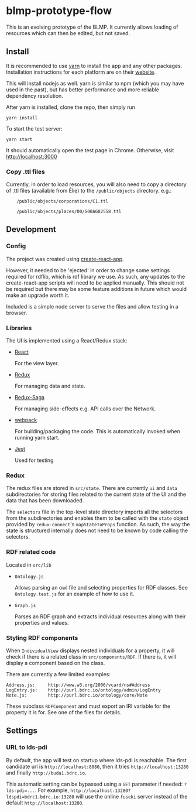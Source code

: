 # blmp-prototype-flow

This is an evolving prototype of the BLMP. It currently allows loading of resources which can then be edited, but not saved.

## Install

It is recommended to use [yarn](https://yarnpkg.com/) to install the app and any other packages. Installation instructions for each platform are on their [website](https://yarnpkg.com/lang/en/docs/install/).

This will install nodejs as well. yarn is similar to npm (which you may have used in the past), but has better performance and more reliable dependency resolution.

After yarn is installed, clone the repo, then simply run

    yarn install

To start the test server:

    yarn start

It should automatically open the test page in Chrome. Otherwise, visit <http://localhost:3000>

### Copy .ttl files

Currently, in order to load resources, you will also need to copy a directory of .ttl files (available from Élie) to the `/public/objects` directory. e.g.:

        /public/objects/corporations/C1.ttl

        /public/objects/places/00/G00AG02558.ttl

## Development

### Config

The project was created using [create-react-app](https://github.com/facebookincubator/create-react-app).

However, it needed to be 'ejected' in order to change some settings required for rdflib, which is rdf library we use. As such, any updates to the create-react-app scripts will need to be applied manually. This should not be required but there may be some feature additions in future which would make an upgrade worth it.

Included is a simple node server to serve the files and allow testing in a browser.

### Libraries

The UI is implemented using a React/Redux stack:

* [React](https://facebook.github.io/react/)

    For the view layer.

* [Redux](http://redux.js.org/)

    For managing data and state.

* [Redux-Saga](https://github.com/redux-saga/redux-saga)

    For managing side-effects e.g. API calls over the Network.

* [webpack](https://webpack.js.org/)

    For building/packaging the code. This is automatically invoked when running yarn start.

* [Jest](https://facebook.github.io/jest/)

    Used for testing

### Redux

The redux files are stored in `src/state`. There are currently `ui` and `data` subdirectories for storing files related to the current state of the UI and the data that has been downloaded.

The `selectors` file in the top-level state directory imports all the selectors from the subdirectories and enables them to be called with the `state` object provided by `redux-connect`'s `mapStateToProps` function. As such, the way the state is structured internally does not need to be known by code calling the selectors.

### RDF related code

Located in `src/lib`

*  `Ontology.js`

    Allows parsing an owl file and selecting properties for RDF classes. See `Ontology.test.js` for an example of how to use it.

* `Graph.js`

    Parses an RDF graph and extracts individual resources along with their properties and values.

### Styling RDF components

When `IndividualView` displays nested individuals for a property, it will check if there is a related class in `src/components/RDF`. If there is, it will display a component based on the class.

There are currently a few limited examples:

    Address.js:     http://www.w3.org/2006/vcard/ns#Address
    LogEntry.js:    http://purl.bdrc.io/ontology/admin/LogEntry
    Note.js:        http://purl.bdrc.io/ontology/core/Note

These subclass `RDFComponent` and must export an IRI variable for the property it is for. See one of the files for details.



## Settings

### URL to lds-pdi

By default, the app will test on startup where lds-pdi is reachable. The first candidate url is `http://localhost:8080`, then it tries `http://localhost:13280` and finally `http://buda1.bdrc.io`.

This automatic setting can be bypassed using a `GET` parameter if needed: `?lds-pdi=...`. For example, `http://localhost:13280?ldspdi=bdrc1.bdrc.io:13280` will use the online `fuseki` server instead of the default `http://localhost:13280`.
